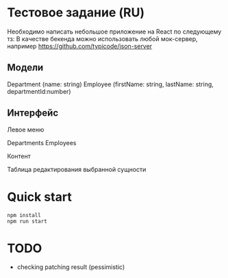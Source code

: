 # Тестовое задание (RU)

Необходимо написать небольшое приложение на React по следующему тз:
В качестве бекенда можно использовать любой мок-сервер, например https://github.com/typicode/json-server

## Модели

Department (name: string)
Employee (firstName: string, lastName: string, departmentId:number) 

## Интерфейс

Левое меню

Departments
Employees

Контент 

Таблица редактирования выбранной сущности


# Quick start

```
npm install
npm run start
```

# TODO
 - checking patching result (pessimistic)
